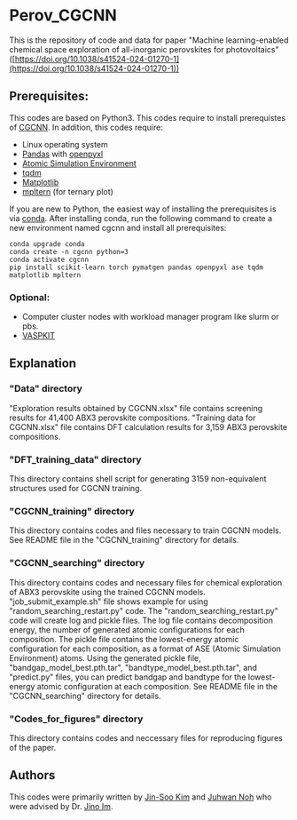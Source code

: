 # Perov_CGCNN
This is the repository of code and data for paper "Machine learning-enabled chemical space exploration of all-inorganic perovskites for photovoltaics" ([https://doi.org/10.1038/s41524-024-01270-1](https://doi.org/10.1038/s41524-024-01270-1))

## **Prerequisites:**
This codes are based on Python3.
This codes require to install prerequistes of [CGCNN](https://github.com/txie-93/cgcnn).
In addition, this codes require:
* Linux operating system
* [Pandas](https://pandas.pydata.org/) with [openpyxl](https://openpyxl.readthedocs.io/en/stable/)
* [Atomic Simulation Environment](https://databases.fysik.dtu.dk/ase/index.html)
* [tqdm](https://tqdm.github.io/)
* [Matplotlib](https://matplotlib.org/stable/)
* [mpltern](https://mpltern.readthedocs.io/en/latest/) (for ternary plot)

If you are new to Python, the easiest way of installing the prerequisites is via [conda](https://conda.io/en/latest/index.html). After installing conda, run the following command to create a new environment named cgcnn and install all prerequisites:
```
conda upgrade conda
conda create -n cgcnn python=3
conda activate cgcnn
pip install scikit-learn torch pymatgen pandas openpyxl ase tqdm matplotlib mpltern
```
### **Optional:**
* Computer cluster nodes with workload manager program like slurm or pbs.
* [VASPKIT](https://vaspkit.com/installation.html)

## **Explanation**
### **"Data"** directory
"Exploration results obtained by CGCNN.xlsx" file contains screening results for 41,400 ABX3 perovskite compositions. "Training data for CGCNN.xlsx" file contains DFT calculation results for 3,159 ABX3 perovskite compositions.

### **"DFT_training_data"** directory
This directory contains shell script for generating 3159 non-equivalent structures used for CGCNN training. 

### **"CGCNN_training"** directory 
This directory contains codes and files necessary to train CGCNN models. See README file in the "CGCNN_training" directory for details.

### **"CGCNN_searching"** directory 
This directory contains codes and necessary files for chemical exploration of ABX3 perovskite using the trained CGCNN models.
"job_submit_example.sh" file shows example for using "random_searching_restart.py" code. The "random_searching_restart.py" code will create log and pickle files. The log file contains decomposition energy, the number of generated atomic configurations for each composition. The pickle file contains the lowest-energy atomic configuration for each composition, as a format of ASE (Atomic Simulation Environment) atoms. Using the generated pickle file, "bandgap_model_best.pth.tar", "bandtype_model_best.pth.tar", and "predict.py" files, you can predict bandgap and bandtype for the lowest-energy atomic configuration at each composition.
See README file in the "CGCNN_searching" directory for details.

### **"Codes_for_figures"** directory 
This directory contains codes and neccessary files for reproducing figures of the paper.

## **Authors**
This codes were primarily written by [Jin-Soo Kim](https://orcid.org/0000-0002-8230-8783) and [Juhwan Noh](https://scholar.google.co.kr/citations?hl=en&user=1FWcaAIAAAAJ) who were advised by Dr. [Jino Im](https://scholar.google.co.kr/citations?hl=en&user=b5Buk0MAAAAJ).
